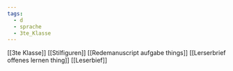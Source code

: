 ```yaml
---
tags:
  - d
  - sprache
  - 3te_Klasse
---
```

[[3te Klasse]]
[[Stilfiguren]]
[[Redemanuscript aufgabe things]]
[[Lerserbrief offenes lernen thing]]
[[Leserbief]]